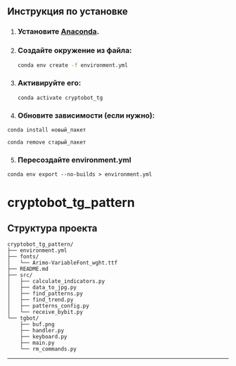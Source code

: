 ## Инструкция по установке

1. ### Установите [Anaconda](https://www.anaconda.com/download). 
2. ### Создайте окружение из файла:
   ```bash
   conda env create -f environment.yml
   ```
3. ### Активируйте его: 
    ```
    conda activate cryptobot_tg
    ```

4. ### Обновите зависимости (если нужно):

``
conda install новый_пакет
``

``
conda remove старый_пакет
``

5. ### Пересоздайте environment.yml
```
conda env export --no-builds > environment.yml
```
# cryptobot_tg_pattern

## Структура проекта

```
cryptobot_tg_pattern/
├── environment.yml
├── fonts/
│   └── Arimo-VariableFont_wght.ttf
├── README.md
├── src/
│   ├── calculate_indicators.py
│   ├── data_to_jpg.py
│   ├── find_patterns.py
│   ├── find_trend.py
│   ├── patterns_config.py
│   └── receive_bybit.py
└── tgbot/
    ├── buf.png
    ├── handler.py
    ├── keyboard.py
    ├── main.py
    └── rm_commands.py
```

---
